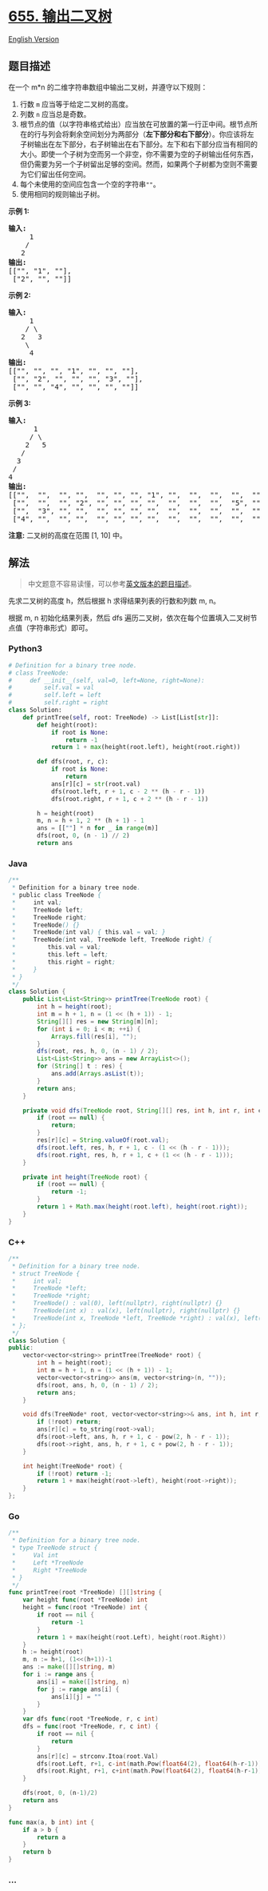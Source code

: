 # [655. 输出二叉树](https://leetcode.cn/problems/print-binary-tree)

[English Version](/solution/0600-0699/0655.Print%20Binary%20Tree/README_EN.md)

## 题目描述

<!-- 这里写题目描述 -->

<p>在一个 m*n 的二维字符串数组中输出二叉树，并遵守以下规则：</p>

<ol>
	<li>行数&nbsp;<code>m</code>&nbsp;应当等于给定二叉树的高度。</li>
	<li>列数&nbsp;<code>n</code>&nbsp;应当总是奇数。</li>
	<li>根节点的值（以字符串格式给出）应当放在可放置的第一行正中间。根节点所在的行与列会将剩余空间划分为两部分（<strong>左下部分和右下部分</strong>）。你应该将左子树输出在左下部分，右子树输出在右下部分。左下和右下部分应当有相同的大小。即使一个子树为空而另一个非空，你不需要为空的子树输出任何东西，但仍需要为另一个子树留出足够的空间。然而，如果两个子树都为空则不需要为它们留出任何空间。</li>
	<li>每个未使用的空间应包含一个空的字符串<code>&quot;&quot;</code>。</li>
	<li>使用相同的规则输出子树。</li>
</ol>

<p><strong>示例 1:</strong></p>

<pre>
<strong>输入:</strong>
     1
    /
   2
<strong>输出:</strong>
[[&quot;&quot;, &quot;1&quot;, &quot;&quot;],
 [&quot;2&quot;, &quot;&quot;, &quot;&quot;]]
</pre>

<p><strong>示例 2:</strong></p>

<pre>
<strong>输入:</strong>
     1
    / \
   2   3
    \
     4
<strong>输出:</strong>
[[&quot;&quot;, &quot;&quot;, &quot;&quot;, &quot;1&quot;, &quot;&quot;, &quot;&quot;, &quot;&quot;],
 [&quot;&quot;, &quot;2&quot;, &quot;&quot;, &quot;&quot;, &quot;&quot;, &quot;3&quot;, &quot;&quot;],
 [&quot;&quot;, &quot;&quot;, &quot;4&quot;, &quot;&quot;, &quot;&quot;, &quot;&quot;, &quot;&quot;]]
</pre>

<p><strong>示例 3:</strong></p>

<pre>
<strong>输入:</strong>
      1
     / \
    2   5
   / 
  3 
 / 
4 
<strong>输出:</strong>
[[&quot;&quot;,  &quot;&quot;,  &quot;&quot;, &quot;&quot;,  &quot;&quot;, &quot;&quot;, &quot;&quot;, &quot;1&quot;, &quot;&quot;,  &quot;&quot;,  &quot;&quot;,  &quot;&quot;,  &quot;&quot;, &quot;&quot;, &quot;&quot;]
 [&quot;&quot;,  &quot;&quot;,  &quot;&quot;, &quot;2&quot;, &quot;&quot;, &quot;&quot;, &quot;&quot;, &quot;&quot;,  &quot;&quot;,  &quot;&quot;,  &quot;&quot;,  &quot;5&quot;, &quot;&quot;, &quot;&quot;, &quot;&quot;]
 [&quot;&quot;,  &quot;3&quot;, &quot;&quot;, &quot;&quot;,  &quot;&quot;, &quot;&quot;, &quot;&quot;, &quot;&quot;,  &quot;&quot;,  &quot;&quot;,  &quot;&quot;,  &quot;&quot;,  &quot;&quot;, &quot;&quot;, &quot;&quot;]
 [&quot;4&quot;, &quot;&quot;,  &quot;&quot;, &quot;&quot;,  &quot;&quot;, &quot;&quot;, &quot;&quot;, &quot;&quot;,  &quot;&quot;,  &quot;&quot;,  &quot;&quot;,  &quot;&quot;,  &quot;&quot;, &quot;&quot;, &quot;&quot;]]
</pre>

<p><strong>注意:</strong> 二叉树的高度在范围 [1, 10] 中。</p>

## 解法

<!-- 这里可写通用的实现逻辑 -->

> 中文题意不容易读懂，可以参考[英文版本的题目描述](/solution/0600-0699/0655.Print%20Binary%20Tree/README_EN.md)。

先求二叉树的高度 h，然后根据 h 求得结果列表的行数和列数 m, n。

根据 m, n 初始化结果列表，然后 dfs 遍历二叉树，依次在每个位置填入二叉树节点值（字符串形式）即可。

<!-- tabs:start -->

### **Python3**

<!-- 这里可写当前语言的特殊实现逻辑 -->

```python
# Definition for a binary tree node.
# class TreeNode:
#     def __init__(self, val=0, left=None, right=None):
#         self.val = val
#         self.left = left
#         self.right = right
class Solution:
    def printTree(self, root: TreeNode) -> List[List[str]]:
        def height(root):
            if root is None:
                return -1
            return 1 + max(height(root.left), height(root.right))

        def dfs(root, r, c):
            if root is None:
                return
            ans[r][c] = str(root.val)
            dfs(root.left, r + 1, c - 2 ** (h - r - 1))
            dfs(root.right, r + 1, c + 2 ** (h - r - 1))

        h = height(root)
        m, n = h + 1, 2 ** (h + 1) - 1
        ans = [[""] * n for _ in range(m)]
        dfs(root, 0, (n - 1) // 2)
        return ans
```

### **Java**

<!-- 这里可写当前语言的特殊实现逻辑 -->

```java
/**
 * Definition for a binary tree node.
 * public class TreeNode {
 *     int val;
 *     TreeNode left;
 *     TreeNode right;
 *     TreeNode() {}
 *     TreeNode(int val) { this.val = val; }
 *     TreeNode(int val, TreeNode left, TreeNode right) {
 *         this.val = val;
 *         this.left = left;
 *         this.right = right;
 *     }
 * }
 */
class Solution {
    public List<List<String>> printTree(TreeNode root) {
        int h = height(root);
        int m = h + 1, n = (1 << (h + 1)) - 1;
        String[][] res = new String[m][n];
        for (int i = 0; i < m; ++i) {
            Arrays.fill(res[i], "");
        }
        dfs(root, res, h, 0, (n - 1) / 2);
        List<List<String>> ans = new ArrayList<>();
        for (String[] t : res) {
            ans.add(Arrays.asList(t));
        }
        return ans;
    }

    private void dfs(TreeNode root, String[][] res, int h, int r, int c) {
        if (root == null) {
            return;
        }
        res[r][c] = String.valueOf(root.val);
        dfs(root.left, res, h, r + 1, c - (1 << (h - r - 1)));
        dfs(root.right, res, h, r + 1, c + (1 << (h - r - 1)));
    }

    private int height(TreeNode root) {
        if (root == null) {
            return -1;
        }
        return 1 + Math.max(height(root.left), height(root.right));
    }
}
```

### **C++**

```cpp
/**
 * Definition for a binary tree node.
 * struct TreeNode {
 *     int val;
 *     TreeNode *left;
 *     TreeNode *right;
 *     TreeNode() : val(0), left(nullptr), right(nullptr) {}
 *     TreeNode(int x) : val(x), left(nullptr), right(nullptr) {}
 *     TreeNode(int x, TreeNode *left, TreeNode *right) : val(x), left(left), right(right) {}
 * };
 */
class Solution {
public:
    vector<vector<string>> printTree(TreeNode* root) {
        int h = height(root);
        int m = h + 1, n = (1 << (h + 1)) - 1;
        vector<vector<string>> ans(m, vector<string>(n, ""));
        dfs(root, ans, h, 0, (n - 1) / 2);
        return ans;
    }

    void dfs(TreeNode* root, vector<vector<string>>& ans, int h, int r, int c) {
        if (!root) return;
        ans[r][c] = to_string(root->val);
        dfs(root->left, ans, h, r + 1, c - pow(2, h - r - 1));
        dfs(root->right, ans, h, r + 1, c + pow(2, h - r - 1));
    }

    int height(TreeNode* root) {
        if (!root) return -1;
        return 1 + max(height(root->left), height(root->right));
    }
};
```

### **Go**

```go
/**
 * Definition for a binary tree node.
 * type TreeNode struct {
 *     Val int
 *     Left *TreeNode
 *     Right *TreeNode
 * }
 */
func printTree(root *TreeNode) [][]string {
	var height func(root *TreeNode) int
	height = func(root *TreeNode) int {
		if root == nil {
			return -1
		}
		return 1 + max(height(root.Left), height(root.Right))
	}
	h := height(root)
	m, n := h+1, (1<<(h+1))-1
	ans := make([][]string, m)
	for i := range ans {
		ans[i] = make([]string, n)
		for j := range ans[i] {
			ans[i][j] = ""
		}
	}
	var dfs func(root *TreeNode, r, c int)
	dfs = func(root *TreeNode, r, c int) {
		if root == nil {
			return
		}
		ans[r][c] = strconv.Itoa(root.Val)
		dfs(root.Left, r+1, c-int(math.Pow(float64(2), float64(h-r-1))))
		dfs(root.Right, r+1, c+int(math.Pow(float64(2), float64(h-r-1))))
	}

	dfs(root, 0, (n-1)/2)
	return ans
}

func max(a, b int) int {
	if a > b {
		return a
	}
	return b
}
```

### **...**

```

```

<!-- tabs:end -->
